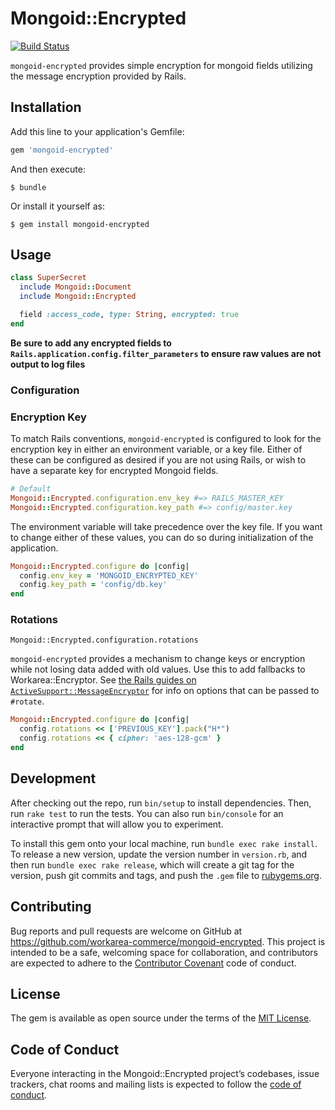 # Mongoid::Encrypted

[![Build Status](https://travis-ci.com/workarea-commerce/mongoid-encrypted.svg?branch=master)](https://travis-ci.com/workarea-commerce/mongoid-encrypted)

`mongoid-encrypted` provides simple encryption for mongoid fields utilizing the message encryption provided by Rails.

## Installation

Add this line to your application's Gemfile:

```ruby
gem 'mongoid-encrypted'
```

And then execute:

    $ bundle

Or install it yourself as:

    $ gem install mongoid-encrypted

## Usage

```ruby
class SuperSecret
  include Mongoid::Document
  include Mongoid::Encrypted

  field :access_code, type: String, encrypted: true
end
```

**Be sure to add any encrypted fields to `Rails.application.config.filter_parameters` to ensure raw values are not output to log files**

### Configuration

### Encryption Key

To match Rails conventions, `mongoid-encrypted` is configured to look for the encryption key in either an environment variable, or a key file. Either of these can be configured as desired if you are not using Rails, or wish to have a separate key for encrypted Mongoid fields.

```ruby
# Default
Mongoid::Encrypted.configuration.env_key #=> RAILS_MASTER_KEY
Mongoid::Encrypted.configuration.key_path #=> config/master.key
```

The environment variable will take precedence over the key file. If you want to change either of these values, you can do so during initialization of the application.

```ruby
Mongoid::Encrypted.configure do |config|
  config.env_key = 'MONGOID_ENCRYPTED_KEY'
  config.key_path = 'config/db.key'
end
```

### Rotations

`Mongoid::Encrypted.configuration.rotations`

`mongoid-encrypted` provides a mechanism to change keys or encryption while not losing data added with old values. Use this to add fallbacks to Workarea::Encryptor. See [the Rails guides on `ActiveSupport::MessageEncryptor`](https://edgeapi.rubyonrails.org/classes/ActiveSupport/MessageEncryptor.html) for info on options that can be passed to `#rotate`.

```ruby
Mongoid::Encrypted.configure do |config|
  config.rotations << ['PREVIOUS_KEY'].pack("H*")
  config.rotations << { cipher: 'aes-128-gcm' }
end  
```

## Development

After checking out the repo, run `bin/setup` to install dependencies. Then, run `rake test` to run the tests. You can also run `bin/console` for an interactive prompt that will allow you to experiment.

To install this gem onto your local machine, run `bundle exec rake install`. To release a new version, update the version number in `version.rb`, and then run `bundle exec rake release`, which will create a git tag for the version, push git commits and tags, and push the `.gem` file to [rubygems.org](https://rubygems.org).

## Contributing

Bug reports and pull requests are welcome on GitHub at https://github.com/workarea-commerce/mongoid-encrypted. This project is intended to be a safe, welcoming space for collaboration, and contributors are expected to adhere to the [Contributor Covenant](http://contributor-covenant.org) code of conduct.

## License

The gem is available as open source under the terms of the [MIT License](https://opensource.org/licenses/MIT).

## Code of Conduct

Everyone interacting in the Mongoid::Encrypted project’s codebases, issue trackers, chat rooms and mailing lists is expected to follow the [code of conduct](https://github.com/[USERNAME]/mongoid-encrypted/blob/master/CODE_OF_CONDUCT.md).
